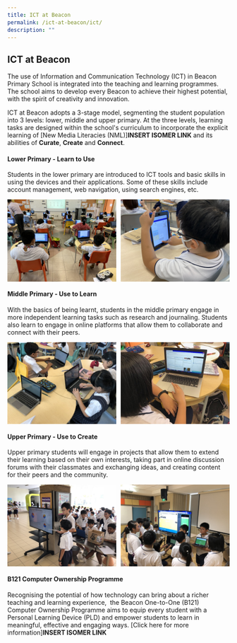 ```yaml
---
title: ICT at Beacon
permalink: /ict-at-beacon/ict/
description: ""
---
```

## ICT at Beacon

The use of Information and Communication Technology (ICT) in Beacon Primary School is integrated into the teaching and learning programmes. The school aims to develop every Beacon to achieve their highest potential, with the spirit of creativity and innovation.

ICT at Beacon adopts a 3-stage model, segmenting the student population into 3 levels: lower, middle and upper primary. At the three levels, learning tasks are designed within the school's curriculum to incorporate the explicit learning of [New Media Literacies (NML)]**INSERT ISOMER LINK** and its abilities of **Curate**, **Create** and **Connect**.

#### Lower Primary - Learn to Use

Students in the lower primary are introduced to ICT tools and basic skills in using the devices and their applications. Some of these skills include account management, web navigation, using search engines, etc.

<img src="/images/IMG_6217.jpeg" style="width:49%" align=left>
<img src="/images/IMG_6218.jpeg" style="width:49%" align=right>
<br clear="left">

#### Middle Primary - Use to Learn  

With the basics of being learnt, students in the middle primary engage in more independent learning tasks such as research and journaling. Students also learn to engage in online platforms that allow them to collaborate and connect with their peers.

<img src="/images/IMG_6695.jpeg" style="width:49%" align=left>
<img src="/images/IMG_7716.jpeg" style="width:49%" align=right>
<br clear="left">

#### Upper Primary - Use to Create

Upper primary students will engage in projects that allow them to extend their learning based on their own interests, taking part in online discussion forums with their classmates and exchanging ideas, and creating content for their peers and the community.

<img src="/images/IMG_3165.jpeg" style="width:49%" align=left>
<img src="/images/IMG_7592.jpeg" style="width:49%" align=right>
<br clear="left">

#### B121 Computer Ownership Programme

Recognising the potential of how technology can bring about a richer teaching and learning experience,  the Beacon One-to-One (B121) Computer Ownership Programme aims to equip every student with a Personal Learning Device (PLD) and empower students to learn in meaningful, effective and engaging ways. [Click here for more information]**INSERT ISOMER LINK**